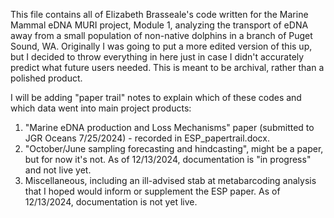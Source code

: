 This file contains all of Elizabeth Brasseale's code written for the Marine Mammal eDNA MURI project, Module 1, analyzing the transport of eDNA away from a small population of non-native dolphins in a branch of Puget Sound, WA.
Originally I was going to put a more edited version of this up, but I decided to throw everything in here just in case I didn't accurately predict what future users needed. This is meant to be archival, rather than a polished product.

I will be adding "paper trail" notes to explain which of these codes and which data went into main project products:
1. "Marine eDNA production and Loss Mechanisms" paper (submitted to JGR Oceans 7/25/2024) - recorded in ESP_papertrail.docx.
2. "October/June sampling forecasting and hindcasting", might be a paper, but for now it's not. As of 12/13/2024, documentation is "in progress" and not live yet.
3. Miscellaneous, including an ill-advised stab at metabarcoding analysis that I hoped would inform or supplement the ESP paper. As of 12/13/2024, documentation is not yet live.
